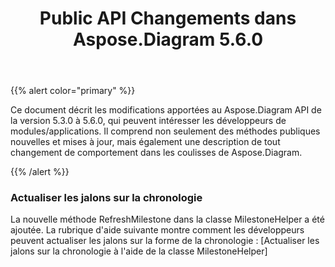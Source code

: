 ﻿---
title: Public API Changements dans Aspose.Diagram 5.6.0
type: docs
weight: 40
url: /fr/java/public-api-changes-in-aspose-diagram-5-6-0/
---
{{% alert color="primary" %}} 

Ce document décrit les modifications apportées au Aspose.Diagram API de la version 5.3.0 à 5.6.0, qui peuvent intéresser les développeurs de modules/applications. Il comprend non seulement des méthodes publiques nouvelles et mises à jour, mais également une description de tout changement de comportement dans les coulisses de Aspose.Diagram.

{{% /alert %}} 
### **Actualiser les jalons sur la chronologie**
La nouvelle méthode RefreshMilestone dans la classe MilestoneHelper a été ajoutée. La rubrique d'aide suivante montre comment les développeurs peuvent actualiser les jalons sur la forme de la chronologie : [Actualiser les jalons sur la chronologie à l'aide de la classe MilestoneHelper]